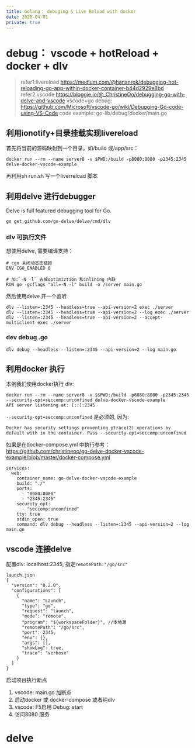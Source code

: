 ```yaml
---
title: Golang： debuging & Live Reload with docker
date: 2020-04-01
private: true
---
```

# debug： vscode + hotReload + docker + dlv
> refer1:livereload https://medium.com/@hananrok/debugging-hot-reloading-go-app-within-docker-container-b44d2929e8bd
> refer2:vscode https://bloggie.io/@_ChristineOo/debugging-go-with-delve-and-vscode
> vscode+go debug: https://github.com/Microsoft/vscode-go/wiki/Debugging-Go-code-using-VS-Code
code example: go-lib/debug/docker/main.go

## 利用ionotify+目录挂载实现livereload
首先将当前的源码映射到一个目录，如/build 或/app/src：

    docker run --rm --name server8 -v $PWD:/build -p8080:8080 -p2345:2345 delve-docker-vscode-example

再利用sh run.sh 写一个liverreload 脚本

## 利用delve 进行debugger
Delve is full featured debugging tool for Go. 

    go get github.com/go-delve/delve/cmd/dlv

### dlv 可执行文件
想使用delve, 需要编译支持：

    # cgo 关闭动态态链接
    ENV CGO_ENABLED 0

    # 加:`-N -l` 去掉optimiztion 和inlining 内联
    RUN go -gcflags "all=-N -l" build -o /server main.go

然后使用delve 开一个监听

    dlv --listen=:2345 --headless=true --api-version=2 exec ./server
    dlv --listen=:2345 --headless=true --api-version=2 --log exec ./server
    dlv --listen=:2345 --headless=true --api-version=2 --accept-multiclient exec ./server

### dev debug .go

    dlv debug --headless --listen=:2345 --api-version=2 --log main.go

## 利用docker 执行
本例我们使用docker执行 dlv:

    docker run --rm --name server8 -v $$PWD:/build -p8080:8080 -p2345:2345 --security-opt=seccomp:unconfined delve-docker-vscode-example
    API server listening at: [::]:2345

`--security-opt=seccomp:unconfined` 是必须的, 因为:

    Docker has security settings preventing ptrace(2) operations by default with in the container. Pass --security-opt=seccomp:unconfined

如果是在docker-compose.yml 中执行参考：https://github.com/christineoo/go-delve-docker-vscode-example/blob/master/docker-compose.yml

    services:
      web:
        container_name: go-delve-docker-vscode-example
        build: "./"
        ports:
          - "8080:8080"
          - "2345:2345"
        security_opt:
          - "seccomp:unconfined"
        tty: true
        stdin_open: true
        command: dlv debug --headless --listen=:2345 --api-version=2 --log main.go

## vscode 连接delve
配置dlv: localhost:2345, 指定`remotePath:"/go/src"`

    launch.json
    {
      "version": "0.2.0",
      "configurations": [
        {
          "name": "Launch",
          "type": "go",
          "request": "launch",
          "mode": "remote",
          "program": "${workspaceFolder}", //本地源
          "remotePath": "/go/src",
          "port": 2345,
          "env": {},
          "args": [],
          "showLog": true,
          "trace": "verbose"
        }
      ]
    }

启动项目执行断点
1. vscode: main.go 加断点
2. 启动docker 或 docker-compose 或者纯dlv
3. vscode: F5启用 Debug: start
4. 访问8080 服务

# delve